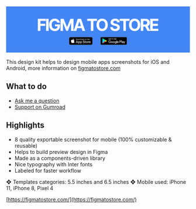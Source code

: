 ![FIGMA TO STORE](./public/github-thumbnail.png)

This design kit helps to design mobile apps screenshots for iOS and Android, more information on [figmatostore.com](https://figmatostore.com/)

## What to do

- [Ask me a question](https://twitter.com/flexbox_)
- [Support on Gumroad](https://gum.co/figmatostore)

## Highlights

- 8 quality exportable screenshot for mobile (100% customizable & reusable)
- Helps to build preview design in Figma
- Made as a components-driven library
- Nice typography with Inter fonts
- Labeled for faster workflow

❖ Templates categories: 5.5 inches and 6.5 inches
❖ Mobile used: iPhone 11, iPhone 8, Pixel 4

[https://figmatostore.com/](https://figmatostore.com/)
